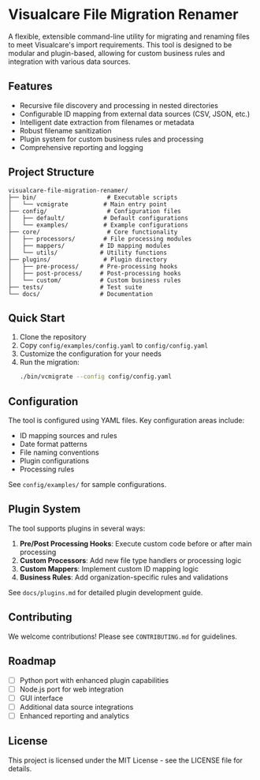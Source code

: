 # Visualcare File Migration Renamer

A flexible, extensible command-line utility for migrating and renaming files to meet Visualcare's import requirements. This tool is designed to be modular and plugin-based, allowing for custom business rules and integration with various data sources.

## Features

- Recursive file discovery and processing in nested directories
- Configurable ID mapping from external data sources (CSV, JSON, etc.)
- Intelligent date extraction from filenames or metadata
- Robust filename sanitization
- Plugin system for custom business rules and processing
- Comprehensive reporting and logging

## Project Structure

```
visualcare-file-migration-renamer/
├── bin/                    # Executable scripts
│   └── vcmigrate          # Main entry point
├── config/                 # Configuration files
│   ├── default/           # Default configurations
│   └── examples/          # Example configurations
├── core/                   # Core functionality
│   ├── processors/        # File processing modules
│   ├── mappers/          # ID mapping modules
│   └── utils/            # Utility functions
├── plugins/               # Plugin directory
│   ├── pre-process/      # Pre-processing hooks
│   ├── post-process/     # Post-processing hooks
│   └── custom/           # Custom business rules
├── tests/                # Test suite
└── docs/                 # Documentation
```

## Quick Start

1. Clone the repository
2. Copy `config/examples/config.yaml` to `config/config.yaml`
3. Customize the configuration for your needs
4. Run the migration:
   ```bash
   ./bin/vcmigrate --config config/config.yaml
   ```

## Configuration

The tool is configured using YAML files. Key configuration areas include:

- ID mapping sources and rules
- Date format patterns
- File naming conventions
- Plugin configurations
- Processing rules

See `config/examples/` for sample configurations.

## Plugin System

The tool supports plugins in several ways:

1. **Pre/Post Processing Hooks**: Execute custom code before or after main processing
2. **Custom Processors**: Add new file type handlers or processing logic
3. **Custom Mappers**: Implement custom ID mapping logic
4. **Business Rules**: Add organization-specific rules and validations

See `docs/plugins.md` for detailed plugin development guide.

## Contributing

We welcome contributions! Please see `CONTRIBUTING.md` for guidelines.

## Roadmap

- [ ] Python port with enhanced plugin capabilities
- [ ] Node.js port for web integration
- [ ] GUI interface
- [ ] Additional data source integrations
- [ ] Enhanced reporting and analytics

## License

This project is licensed under the MIT License - see the LICENSE file for details.
